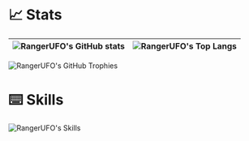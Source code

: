 # 📈 Stats

| <img align="center" src="https://github-readme-stats.vercel.app/api?username=ufownl&hide_border=true" alt="RangerUFO's GitHub stats" /> | <img align="center" src="https://github-readme-stats.vercel.app/api/top-langs/?username=ufownl&langs_count=8&layout=compact&hide_border=true" alt="RangerUFO's Top Langs" /> |
| --------------------------------------------------------------------------------------------------------------------------------------- | ---------------------------------------------------------------------------------------------------------------------------------------------------------------------------- |

![RangerUFO's GitHub Trophies](https://github-profile-trophy.vercel.app/?username=ufownl&row=1&column=8&margin-h=15&margin-w=5&no-frame=true&no-bg=true)

# ⌨️ Skills

![RangerUFO's Skills](https://skillicons.dev/icons?i=anaconda,bash,c,cs,cpp,cmake,css,docker,git,html,js,linux,lua,md,mongodb,nginx,py,redis,regex,ubuntu,unity,unreal,vim,vue)
